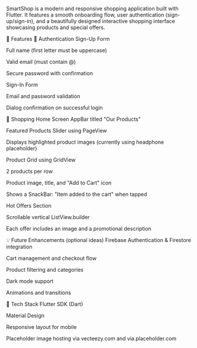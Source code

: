 SmartShop is a modern and responsive shopping application built with Flutter. It features a smooth onboarding flow, user authentication (sign-up/sign-in), and a beautifully designed interactive shopping interface showcasing products and special offers.

🚀 Features
🔐 Authentication
Sign-Up Form

Full name (first letter must be uppercase)

Valid email (must contain @)

Secure password with confirmation

Sign-In Form

Email and password validation

Dialog confirmation on successful login

🛒 Shopping Home Screen
AppBar titled "Our Products"

Featured Products Slider using PageView

Displays highlighted product images (currently using headphone placeholder)

Product Grid using GridView

2 products per row

Product image, title, and "Add to Cart" icon

Shows a SnackBar: "Item added to the cart" when tapped

Hot Offers Section

Scrollable vertical ListView.builder

Each offer includes an image and a promotional description

💡 Future Enhancements (optional ideas)
Firebase Authentication & Firestore integration

Cart management and checkout flow

Product filtering and categories

Dark mode support

Animations and transitions

🧪 Tech Stack
Flutter SDK (Dart)

Material Design

Responsive layout for mobile

Placeholder image hosting via vecteezy.com and via.placeholder.com
